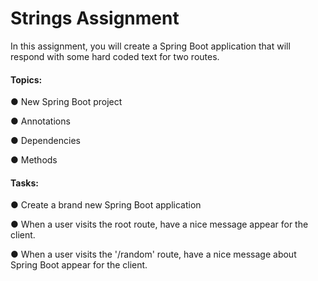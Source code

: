 # Strings Assignment

In this assignment, you will create a Spring Boot application that will respond with some hard coded text for two routes.


#### Topics:
● New Spring Boot project

● Annotations

● Dependencies

● Methods

#### Tasks:
● Create a brand new Spring Boot application

● When a user visits the root route, have a nice message appear for the client.

● When a user visits the '/random' route, have a nice message about Spring Boot appear for the client.

